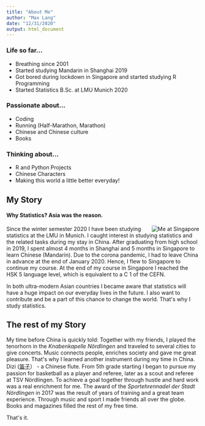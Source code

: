 ```yaml
---
title: "About Me"
author: "Max Lang"
date: "12/31/2020"
output: html_document
---
```


### Life so far...
- Breathing since 2001
- Started studying Mandarin in Shanghai 2019
- Got bored during lockdown in Singapore and started studying R Programming
- Started Statistics B.Sc. at LMU Munich 2020

### Passionate about...
- Coding
- Running (Half-Marathon, Marathon)
- Chinese and Chinese culture
- Books 

### Thinking about...
- R and Python Projects
- Chinese Characters 
- Making this world a little better everyday!

## My Story
#### Why Statistics? Asia was the reason.

<img src="/./about_files/Me.png"
    style="max-width:28%;min-width:50px; float:right;"
    alt = "Me at Singapore"/>


    
Since the winter semester 2020 I have been studying statistics at the LMU in Munich.
I caught interest in studying statistics and the related tasks during my stay in China. After graduating from high school in 2019, I spent almost 4 months in Shanghai and 5 months in Singapore to learn Chinese (Mandarin). Due to the corona pandemic, I had to leave China in advance at the end of January 2020. Hence, I flew to Singapore to continue my course.
At the end of my course in Singapore I reached the HSK 5 language level, which is equivalent to a C 1 of the CEFN.

In both ultra-modern Asian countries I became aware that statistics will have a huge impact on our everyday lives in the future.
I also want to contribute and be a part of this chance to change the world. That's why I study statistics.

## The rest of my Story
My time before China is quickly told: Together with my friends, I played the tenorhorn in the *Knabenkapelle Nördlingen*  and traveled to several cities to give concerts. Music connects people, enriches society and gave me great pleasure. That's why I learned another instrument during my time in China. Dizi ([笛子](https://www.youtube.com/watch?v=0otKgaQ7gNs)） - a Chinese flute.
From 5th grade starting  I began to pursue my passion for basketball as a player and referee, later as a scout and referee at TSV Nördlingen. To achieve a goal together through hustle and hard work was a real enrichment for me.
The award of the *Sportehrennadel der Stadt Nördlingen* in 2017 was the result of years of training and a great team experience. Through music and sport I made friends all over the globe. Books and magazines filled the rest of my free time. 

That's it.